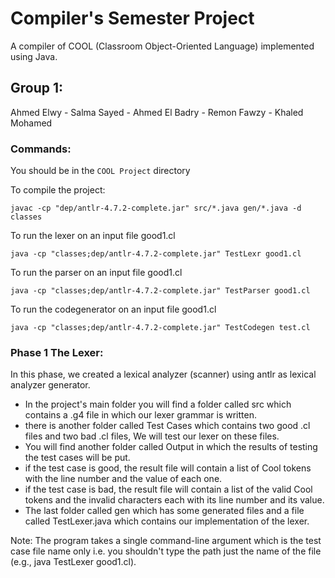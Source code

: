 # Compiler's Semester Project
A compiler of COOL (Classroom Object-Oriented Language) implemented using Java.


## Group 1:
Ahmed Elwy - Salma Sayed - Ahmed El Badry - Remon Fawzy - Khaled Mohamed

### Commands:
You should be in the `COOL Project` directory

To compile the project:

`javac -cp "dep/antlr-4.7.2-complete.jar" src/*.java gen/*.java -d classes`


To run the lexer on an input file good1.cl

`java -cp "classes;dep/antlr-4.7.2-complete.jar" TestLexr good1.cl`

To run the parser on an input file good1.cl

`java -cp "classes;dep/antlr-4.7.2-complete.jar" TestParser good1.cl`

To run the codegenerator on an input file good1.cl

`java -cp "classes;dep/antlr-4.7.2-complete.jar" TestCodegen test.cl`

### Phase 1 The Lexer:
In this phase, we created a lexical analyzer (scanner) using antlr as lexical analyzer generator.
- In the project's main folder you will find a folder called src which contains a .g4 file in which our lexer grammar is written.
- there is another folder called Test Cases which contains two good .cl files and two bad .cl files, We will test our lexer on these files.
- You will find another folder called Output in which the results of testing the test cases will be put.
- if the test case is good, the result file will contain a list of Cool tokens with the line number and the value of each one.
- if the test case is bad, the result file will contain a list of the valid Cool tokens and the invalid characters each with its line number and its value.
- The last folder called gen which has some generated files and a file called TestLexer.java which contains our implementation of the lexer.

Note: The program takes a single command-line argument which is the test case file name only i.e. you shouldn't type the path just the name of the file (e.g., java TestLexer good1.cl).
